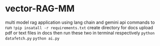 # vector-RAG-MM
multi model rag application using lang chain and gemini api
commands to run 
``!pip insatall -r requirements.txt``
create directory for docs upload pdf or text files in docs 
then run these two in terminal respectively
``python datafetch.py``
``python ai.py``


